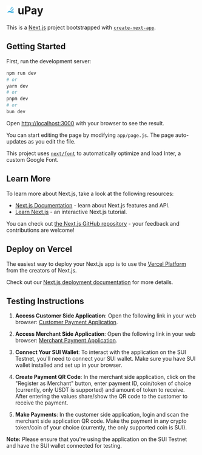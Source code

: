 # <img src="doc/upay-logo.jpeg" width="23px" alt="upay-logo"> uPay
This is a [Next.js](https://nextjs.org/) project bootstrapped with [`create-next-app`](https://github.com/vercel/next.js/tree/canary/packages/create-next-app).

## Getting Started

First, run the development server:

```bash
npm run dev
# or
yarn dev
# or
pnpm dev
# or
bun dev
```

Open [http://localhost:3000](http://localhost:3000) with your browser to see the result.

You can start editing the page by modifying `app/page.js`. The page auto-updates as you edit the file.

This project uses [`next/font`](https://nextjs.org/docs/basic-features/font-optimization) to automatically optimize and load Inter, a custom Google Font.

## Learn More

To learn more about Next.js, take a look at the following resources:

- [Next.js Documentation](https://nextjs.org/docs) - learn about Next.js features and API.
- [Learn Next.js](https://nextjs.org/learn) - an interactive Next.js tutorial.

You can check out [the Next.js GitHub repository](https://github.com/vercel/next.js/) - your feedback and contributions are welcome!

## Deploy on Vercel

The easiest way to deploy your Next.js app is to use the [Vercel Platform](https://vercel.com/new?utm_medium=default-template&filter=next.js&utm_source=create-next-app&utm_campaign=create-next-app-readme) from the creators of Next.js.

Check out our [Next.js deployment documentation](https://nextjs.org/docs/deployment) for more details.

## Testing Instructions

1. **Access Customer Side Application**: Open the following link in your web browser: [Customer Payment Application](https://upay-customer-sui.vercel.app/).

2. **Access Merchant Side Application**: Open the following link in your web browser: [Merchant Payment Application](https://upay-merchant-sui.vercel.app/).

3. **Connect Your SUI Wallet**: To interact with the application on the SUI Testnet, you'll need to connect your SUI wallet. Make sure you have SUI wallet installed and set up in your browser.

3. **Create Payment QR Code**: In the merchant side application, click on the "Register as Merchant" button, enter payment ID, coin/token of choice (currently, only USDT is supported) and amount of token to receive. After entering the values share/show the QR code to the customer to receive the payment.

4. **Make Payments**: In the customer side application, login and scan the merchant side application QR code. Make the payment in any crypto token/coin of your choice (currently, the only supported coin is SUI).

**Note:** Please ensure that you're using the application on the SUI Testnet and have the SUI wallet connected for testing.
